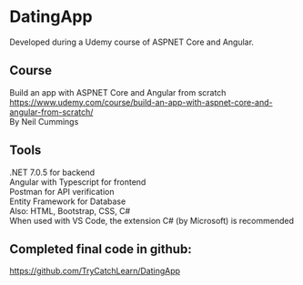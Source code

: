 # DatingApp
Developed during a Udemy course of ASPNET Core and Angular.

## Course
Build an app with ASPNET Core and Angular from scratch<br/>
https://www.udemy.com/course/build-an-app-with-aspnet-core-and-angular-from-scratch/<br/>
By Neil Cummings<br/>

## Tools
.NET 7.0.5 for backend<br/>
Angular with Typescript for frontend<br/>
Postman for API verification<br/>
Entity Framework for Database<br/>
Also: HTML, Bootstrap, CSS, C#<br/>
When used with VS Code, the extension C# (by Microsoft) is recommended<br/>

## Completed final code in github:
https://github.com/TryCatchLearn/DatingApp